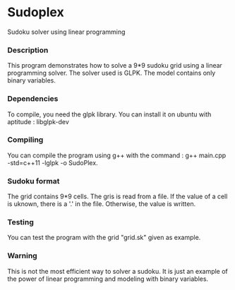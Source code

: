 # Sudoplex
Sudoku solver using linear programming

### Description
This program demonstrates how to solve a 9*9 sudoku grid using a linear programming solver. The solver used is GLPK. The model contains only binary variables.

### Dependencies
To compile, you need the glpk library.  You can install it on ubuntu with aptitude : libglpk-dev

### Compiling
You can compile the program using g++ with the command : g++ main.cpp -std=c++11 -lglpk -o SudoPlex.

### Sudoku format
The grid contains 9*9 cells. The gris is read from a file. If the value of a cell is uknown, there is a '.' in the file. Otherwise, the value is written.

### Testing
You can test the program with the grid "grid.sk" given as example.

### Warning
This is not the most efficient way to solver a sudoku. It is just an example of the power of linear programming and modeling with binary variables.
